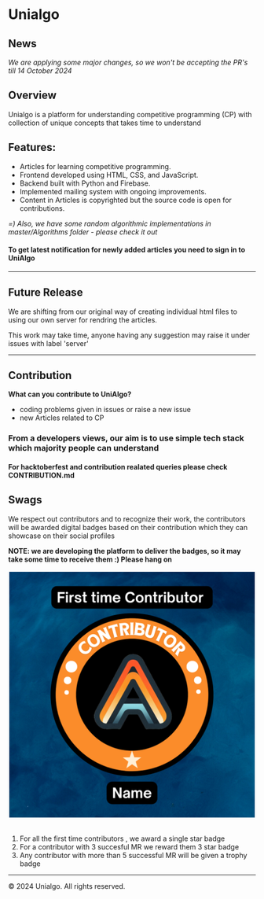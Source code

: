 <!DOCTYPE html>
<html lang="en">
<head>
    <meta charset="UTF-8">
    <meta name="viewport" content="width=device-width, initial-scale=1.0">
</head>
<body>
    <div class="container">
        <h1>Unialgo</h1>
        <h2>News</h2>
        <i>We are applying some major changes, so we won't be accepting the PR's till 14 October 2024</i>
        <h2>Overview</h2>
        <p>Unialgo is a platform for understanding competitive programming (CP) with collection of unique concepts that takes time to understand</p>
        <h2>Features:</h2>
        <ul>
            <li>Articles for learning competitive programming.</li>
            <li>Frontend developed using HTML, CSS, and JavaScript.</li>
            <li>Backend built with Python and Firebase.</li>
            <li>Implemented mailing system with ongoing improvements.</li>
            <li>Content in Articles is copyrighted but the source code is open for contributions.</li>
        </ul>
        <p><i> =) Also, we have some random algorithmic implementations in master/Algorithms folder - please check it out</i></p>
        <h4>To get latest notification for newly added articles you need to sign in to UniAlgo</h4>
        <hr>
        <h2>Future Release</h2>
        <p>We are shifting from our original way of creating individual html files to using our own server for rendring the articles.</p>
        <p>This work may take time, anyone having any suggestion may raise it under issues with label 'server'</p>
        <hr>
        <h2>Contribution</h2>
        <b>What can you contribute to UniAlgo?</b>
        <ul>
            <li>coding problems given in issues or raise a new issue</li>
            <li>new Articles related to CP</li>
        </ul>
        <h3>From a developers views, our aim is to use simple tech stack which majority people can understand</h3>
        <h4>For hacktoberfest and contribution realated queries please check  CONTRIBUTION.md</h4>
        <h2>Swags</h2>
        <p>We respect out contributors and to recognize their work, the contributors will be awarded digital badges based on their contribution which they can showcase on their social profiles</p>
        <b>NOTE: we are developing the platform to deliver the badges, so it may take some time to receive them :) Please hang on</b>
        <div align=center><br><img src = "contributor/CONTRIBUTOR-BADGE.png" width="500px" height="500px"></div>
        <br>
        <ol>
            <li>For all the first time contributors , we award a single star badge</li>
            <li>For a contributor with 3 succesful MR we reward them 3 star badge</li>
            <li>Any contributor with more than 5 successful MR will be given a trophy badge</li>
        </ol>
        <hr>
    <footer>
        <p>&copy; 2024 Unialgo. All rights reserved.</p>
    </footer>
</body>
</html>
